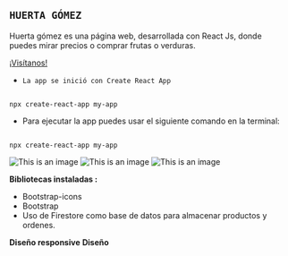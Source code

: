 ## `HUERTA GÓMEZ`

Huerta gómez es una  página web, desarrollada con React Js, donde puedes mirar precios o comprar frutas o verduras.  

[¡Visítanos!](https://react-e-commerce-eight.vercel.app/) 

* `La app se inició con Create React App`

``` 

npx create-react-app my-app 

``` 

* Para ejecutar la app puedes usar el siguiente comando en la terminal: 

``` 

npx create-react-app my-app 

``` 

 

![This is an image](https://i.pinimg.com/564x/15/30/57/1530572f3aa842df45b29e9190ebf2ed.jpg) 
![This is an image](https://i.pinimg.com/564x/a7/38/2b/a7382b9506582365a41c7c04863cb362.jpg) 
![This is an image](https://user-images.githubusercontent.com/110495591/225001244-0330221b-df3f-4ce0-bfe9-d66648782c2e.png)



 
**Bibliotecas instaladas :**

* Bootstrap-icons
* Bootstrap
* Uso de Firestore como base de datos para almacenar productos y ordenes.

**Diseño responsive**
**Diseño**

